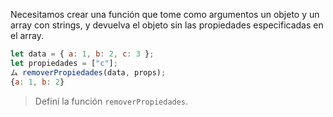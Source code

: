Necesitamos crear una función que tome como argumentos un objeto y un array con strings, y devuelva el objeto sin las propiedades especificadas en el array.

```javascript
let data = { a: 1, b: 2, c: 3 };
let propiedades = ["c"];
ム removerPropiedades(data, props);
{a: 1, b: 2}
```

> Definí la función `removerPropiedades`.
